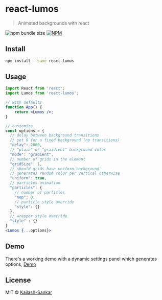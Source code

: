 # react-lumos

> Animated backgrounds with react

![npm bundle size](https://img.shields.io/bundlephobia/min/react-lumos)
[![NPM](https://img.shields.io/npm/v/react-lumos.svg)](https://www.npmjs.com/package/react-lumos)

## Install

```bash
npm install --save react-lumos
```

## Usage

```jsx
import React from 'react';
import Lumos from 'react-lumos';

// with defaults
function App() {
    return <Lumos />;
}

// customize
const options = {
  // delay between background transitions
  // set 0 for a fixed background (no transitions)
  "delay": 2000,
  // "plain" or "graidient" background color
  "mode": "gradient",
  // number of grids in the element
  "gridSize": 1,
  // should grids have uniform background
  // generates random color per vertical otherwise
  "uniform": true,
  // particles animation
  "particles": {
    // number of particles
    "nop": 0,
    // particle style override
    "style": {}
  },
  // wrapper style override
  "style" : {}
}
<Lumos {...options}>
```

## Demo

There's a working demo with a dynamic settings panel which generates options,
[Demo](https://Kailash-Sankar.github.io/react-lumos)

## License

MIT © [Kailash-Sankar](https://github.com/Kailash-Sankar)
